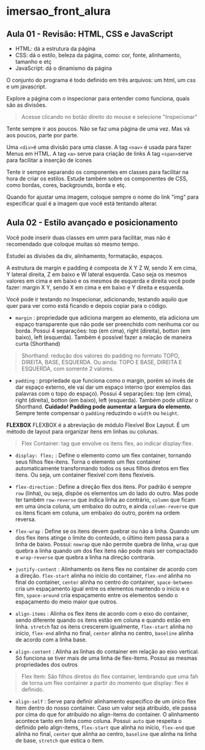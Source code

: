 # imersao_front_alura

## Aula 01 - Revisão: HTML, CSS e JavaScript

- HTML: dá a estrutura da página
- CSS: dá o estilo, beleza da página, como: cor, fonte, alinhamento, tamanho e etç
- JavaScript: dá o dinamismo da página

O conjunto do programa é todo definido em três arquivos: um html, um css e um javascript.

Explore a página com o inspecionar para entender como funciona, quais são as divisões.

> Acesse clicando no botão direito do mouse e selecione "Inspecionar"

Tente sempre ir aos poucos. Não se faz uma página de uma vez. Mas vá aos poucos, parte por parte.

Uma `<div>`é uma divisão para uma classe.
A tag `<nav>` é usada para fazer Menus em HTML.
A tag `<a>` serve para criação de links
A tag `<span>`serve para facilitar a inserção de ícones

Tente ir sempre separando os componentes em classes para facilitar na hora de criar os estilos.
Estude também sobre os componentes de CSS, como bordas, cores, backgrounds, borda e etç.

Quando for ajustar uma imagem, coloque sempre o nome do link "img" para especificar qual é a imagem que você está tentando alterar.

## Aula 02 - Estilo avançado e posicionamento
Você pode inserir duas classes em umm para facilitar, mas não é recomendado que coloque muitas só mesmo tempo.

Estudei as divisões da div, alinhamento, formatação, espaços. 

A estrutura de margin e padding é composta de X Y Z W, sendo X em cima, Y lateral direita, Z em baixo e W  lateral esquerda. Caso seja os mesmos valores em cima e em baixo e os mesmos de esquerda e direita você pode fazer: margin X Y, sendo X em cima e em baixo e Y direita e esquerda.

Você pode ir testando no Inspecionar, adicionando, testando aquilo que quer para ver como está ficando e depois copiar para o código. 

- `margin` : propriedade que adiciona margem ao elemento, ela adiciona um espaço transparente que não pode ser preenchido com nenhuma cor ou borda. Possui 4 separações: top (em cima), right (direita), botton (em baixo), left (esquerda). Também é possível fazer a relação de maneira curta (Shorthand)

>Shorthand: redução dos valores do padding no formato TOPO, DIREITA, BASE, ESQUERDA. Ou ainda: TOPO E BASE, DIREITA E ESQUERDA, com somente 2 valores.

- `padding` : propriedade que funciona como o margin, porém só invés de dar espaço externo, ele vai dar um espaço interno (por exemplos das palavras com o topo do espaço). Possui 4 separações: top (em cima), right (direita), botton (em baixo), left (esquerda). Também pode utilizar o Shorthand. **Cuidado! Padding pode aumentar a largura do elemento.** Sempre tente compensar o `padding` reduzindo o `width` ou `height`.

**FLEXBOX**
FLEXBOX é a abreviação de módulo Flexível Box Layout.
É um método de layout para organizar itens em linhas ou colunas. 

>Flex Container: tag que envolve os itens flex, ao indicar display:flex.

- `display: flex;` : Define o elemento como um flex container, tornando seus filhos flex-itens. Torna o elemento um flex container automaticamente transformando todos os seus filhos diretos em flex itens. Ou seja, um container flexível com itens flexíveis. 

- `flex-direction` : Define a direção flex dos itens. Por padrão é sempre `row` (linha), ou seja, dispõe os elementos um do lado do outro. Mas pode ter também `row-reverse` que indica linha ao contrário, `column` que ficam em uma úncia coluna, um embaixo do outro, e ainda `column-reverse` que os itens ficam em coluna, um embaixo do outro, porém na ordem reversa.

- `flex-wrap` : Define se os itens devem quebrar ou não a linha. Quando um dos flex itens atinge o limite do conteúdo, o último item passa para a linha de baixo. Possui: `nowrap` que não permite quebra de linha, `wrap` que quebra a linha quando um dos flex itens não pode mais ser compactado e `wrap-reverse` que quebra a linha na direção contraria.

- `justify-content` : Alinhamento os itens flex no container de acordo com a direção. `flex-start` alinha no início do container, `flex-end` alinha no final do container, `center` alinha no centro do container, `space-between` cria um espaçamento igual entre os elementos mantendo o início e o fim, `space-around` cria espaçamento entre os elementos sendo o espaçamento do meio maior que outros.

- `align-items` : Alinha os flex itens de acordo com o eixo do container, sendo diferente quando os itens estão em coluna e quando estão em linha. `stretch` faz os itens crescerem igualmente, `flex-start` alinha no início, `flex-end` alinha no final, `center` alinha no centro, `baseline` alinha de acordo com a linha base.

- `align-content` : Alinha as linhas do container em relação ao eixo vertical. Só funciona se tiver mais de uma linha de flex-items. Possui as mesmas propriedades dos outros

>Flex Item: São filhos diretos do flex container, lembrando que uma fah de torna um flex container a partir do momento que display: flex é definido.

- `align-self` : Serve para definir alinhamento específico de um único flex Item dentro do nosso container. Caso um valor seja atribuído, ele passa por cima do que for atribuído no align-items do container. O alinhamento acontece tanto em linha como coluna. Possui: `auto` que respeita o definido pelo align-items, `flex-start` que alinha no início, `flex-end` que alinha no final, `center` que alinha ao centro, `baseline` que alinha na linha de base, `stretch` que estica o item.

